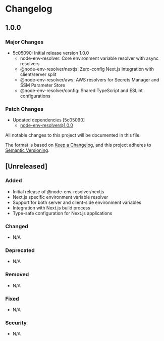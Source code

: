 # Changelog

## 1.0.0

### Major Changes

- 5c05090: Initial release version 1.0.0
  - node-env-resolver: Core environment variable resolver with async resolvers
  - @node-env-resolver/nextjs: Zero-config Next.js integration with client/server split
  - @node-env-resolver/aws: AWS resolvers for Secrets Manager and SSM Parameter Store
  - @node-env-resolver/config: Shared TypeScript and ESLint configurations

### Patch Changes

- Updated dependencies [5c05090]
  - node-env-resolver@1.0.0

All notable changes to this project will be documented in this file.

The format is based on [Keep a Changelog](https://keepachangelog.com/en/1.0.0/),
and this project adheres to [Semantic Versioning](https://semver.org/spec/v2.0.0.html).

## [Unreleased]

### Added

- Initial release of @node-env-resolver/nextjs
- Next.js specific environment variable resolver
- Support for both server and client-side environment variables
- Integration with Next.js build process
- Type-safe configuration for Next.js applications

### Changed

- N/A

### Deprecated

- N/A

### Removed

- N/A

### Fixed

- N/A

### Security

- N/A
